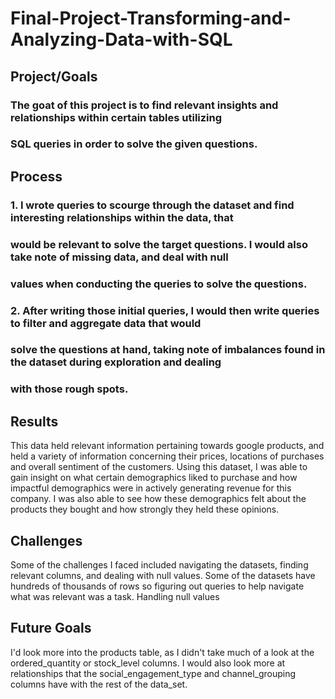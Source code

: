 # Final-Project-Transforming-and-Analyzing-Data-with-SQL

## Project/Goals
### The goat of this project is to find relevant insights and relationships within certain tables utilizing 
### SQL queries in order to solve the given questions.

## Process
### 1. I wrote queries to scourge through the dataset and find interesting relationships within the data, that
### would be relevant to solve the target questions. I would also take note of missing data, and deal with null
### values when conducting the queries to solve the questions.
### 2. After writing those initial queries, I would then write queries to filter and aggregate data that would
### solve the questions at hand, taking note of imbalances found in the dataset during exploration and dealing
### with those rough spots.

## Results

This data held relevant information pertaining towards google products, and held a variety of information concerning
their prices, locations of purchases and overall sentiment of the customers. Using this dataset, I was able
to gain insight on what certain demographics liked to purchase and how impactful demographics were in actively
generating revenue for this company. I was also able to see how these demographics felt about the products they bought
and how strongly they held these opinions.
## Challenges 

Some of the challenges I faced included navigating the datasets, finding relevant columns, and dealing with 
null values. Some of the datasets have hundreds of thousands of rows so figuring out queries to help navigate
what was relevant was a task. Handling null values 
## Future Goals

I'd look more into the products table, as I didn't take much of a look at the ordered_quantity or stock_level columns.
I would also look more at relationships that the social_engagement_type and channel_grouping columns have with the rest of the data_set.